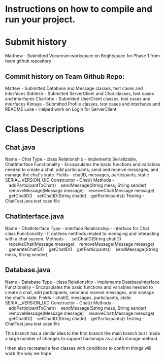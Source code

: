 # Instructions on how to compile and run your project.


# Submit history
Matthew - Submitted Vocareum workspace on Brightspace for Phase 1 from team github repository

## Commit history on Team Github Repo:
Mattew - Submitted Database and Message classes, test cases and interfaces
Siddesh - Submitted ServerClient and Chat classes, test cases and interfaces
Charlotte - Submitted UserClient classes, test cases and interfaces
Kimaya - Submitted Profile classes, test cases and interfaces and README
Luke - Helped work on Login for ServerClient


# Class Descriptions

## Chat.java
Name - Chat
Type - class
Relationship - implements Serializable, ChatInterface
Functionality - Encapsulates the basic functions and variables needed to create a chat, add participants, send and receive messages, and manage the chat's state. 
Fields - chatID, messages, participants, static SERIAL_VERSION_UID
Constructor - Chat()
Methods - 
&nbsp;&nbsp;&nbsp;addParticipantToChat()
&nbsp;&nbsp;&nbsp;sendMessage(String mess, String sender)
&nbsp;&nbsp;&nbsp;removeMessage(Message message)
&nbsp;&nbsp;&nbsp;receiveChat(Message message)
&nbsp;&nbsp;&nbsp;getChatID()
&nbsp;&nbsp;&nbsp;setChatID(String chatId)
&nbsp;&nbsp;&nbsp;getParticipants()
Testing - ChatTest.java test case file

## ChatInterface.java
Name - ChatInterface
Type - interface
Relationship - interface for Chat class
Functionality - It outlines methods related to managing and interacting with a chat system.
Methods - 
&nbsp;&nbsp;&nbsp;setChatID(String chatID)
&nbsp;&nbsp;&nbsp;receiveChat(Message message)
&nbsp;&nbsp;&nbsp;removeMessage(Message message)
&nbsp;&nbsp;&nbsp;generateChatID()
&nbsp;&nbsp;&nbsp;getChatID()
&nbsp;&nbsp;&nbsp;getParticipants()
&nbsp;&nbsp;&nbsp;sendMessage(String mess, String sender)

## Database.java
Name - Database
Type - class
Relationship - implements DatabaseInterface
Functionality - Encapsulates the basic functions and variables needed to create a chat, add participants, send and receive messages, and manage the chat's state. 
Fields - chatID, messages, participants, static SERIAL_VERSION_UID
Constructor - Chat()
Methods - 
&nbsp;&nbsp;&nbsp;addParticipantToChat()
&nbsp;&nbsp;&nbsp;sendMessage(String mess, String sender)
&nbsp;&nbsp;&nbsp;removeMessage(Message message)
&nbsp;&nbsp;&nbsp;receiveChat(Message message)
&nbsp;&nbsp;&nbsp;getChatID()
&nbsp;&nbsp;&nbsp;setChatID(String chatId)
&nbsp;&nbsp;&nbsp;getParticipants()
Testing - ChatTest.java test case file


This branch has a similar idea to the first branch the main branch but i made a large number of changes to support hashmaps as a data storage method.

i then also recreated a few classes with conditions to confirm things will work the way we hope
